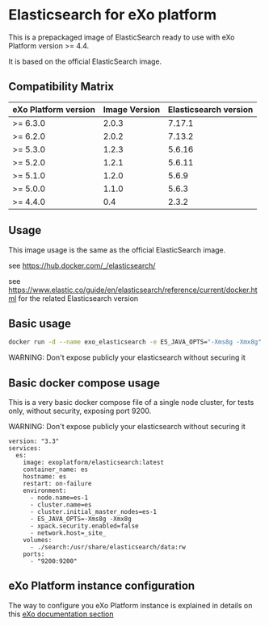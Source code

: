 # Elasticsearch for eXo platform

This is a prepackaged image of ElasticSearch ready to use with eXo Platform version >= 4.4.

It is based on the official ElasticSearch image.

## Compatibility Matrix

| eXo Platform version | Image Version | Elasticsearch version |
| -------------------- | ------------- | --------------------- |
| >= 6.3.0             | 2.0.3         | 7.17.1                |
| >= 6.2.0             | 2.0.2         | 7.13.2                |
| >= 5.3.0             | 1.2.3         | 5.6.16                |
| >= 5.2.0             | 1.2.1         | 5.6.11                |
| >= 5.1.0             | 1.2.0         | 5.6.9                 |
| >= 5.0.0             | 1.1.0         | 5.6.3                 |
| >= 4.4.0             | 0.4           | 2.3.2                 |

## Usage

This image usage is the same as the official ElasticSearch image.

see https://hub.docker.com/_/elasticsearch/ 

see https://www.elastic.co/guide/en/elasticsearch/reference/current/docker.html for the related Elasticsearch version

## Basic usage

```bash
docker run -d --name exo_elasticsearch -e ES_JAVA_OPTS="-Xms8g -Xmx8g" -e node.name=es-1 -e cluster.name=es -e cluster.initial_master_nodes=es-1 -e xpack.security.enabled=false -e network.host=_site_ -v <my data path>:/usr/share/elasticsearch/data -p 9200:9200 exoplatform/elasticsearch
```

WARNING: Don't expose publicly your elasticsearch without securing it

## Basic docker compose usage

This is a very basic docker compose file of a single node cluster, for tests only, without security, exposing port 9200.

WARNING: Don't expose publicly your elasticsearch without securing it

```
version: "3.3"
services:
  es:
    image: exoplatform/elasticsearch:latest
    container_name: es
    hostname: es
    restart: on-failure
    environment:
      - node.name=es-1
      - cluster.name=es
      - cluster.initial_master_nodes=es-1
      - ES_JAVA_OPTS=-Xms8g -Xmx8g
      - xpack.security.enabled=false
      - network.host=_site_
    volumes:
      - ./search:/usr/share/elasticsearch/data:rw
    ports:
      - "9200:9200"
```

## eXo Platform instance configuration

The way to configure you eXo Platform instance is explained in details on this [eXo documentation section](https://docs.exoplatform.org/en/latest/Configuration.html#elasticsearch-configuration)
